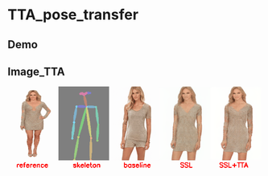 # TTA_pose_transfer


## Demo
## Image_TTA
<p float="center">
<img src="image/image_000132.gif" width="800px"/>
</p>
